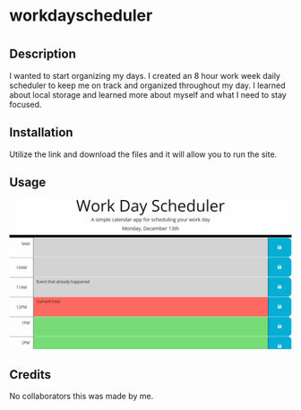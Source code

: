 # workdayscheduler
# <Your-Project-Title>

## Description

I wanted to start organizing my days.  I created an 8 hour work week daily scheduler to keep me on track and organized throughout my day. I learned about local storage and learned more about myself and what I need to stay focused.




## Installation

Utilize the link and download the files and it will allow you to run the site.

## Usage



    
![alt text](assets/screenshot.gif)


## Credits

No collaborators this was made by me.

